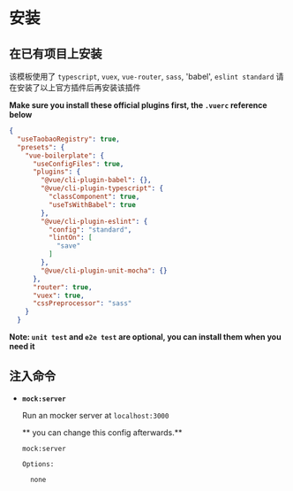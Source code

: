 # 安装

## 在已有项目上安装

该模板使用了 `typescript`, `vuex`, `vue-router`, `sass`, 'babel', `eslint standard`
请在安装了以上官方插件后再安装该插件

 **Make sure you install these official plugins first, the `.vuerc` reference below**

``` json
{
  "useTaobaoRegistry": true,
  "presets": {
    "vue-boilerplate": {
      "useConfigFiles": true,
      "plugins": {
        "@vue/cli-plugin-babel": {},
        "@vue/cli-plugin-typescript": {
          "classComponent": true,
          "useTsWithBabel": true
        },
        "@vue/cli-plugin-eslint": {
          "config": "standard",
          "lintOn": [
            "save"
          ]
        },
        "@vue/cli-plugin-unit-mocha": {}
      },
      "router": true,
      "vuex": true,
      "cssPreprocessor": "sass"
    }
  }

```

**Note: `unit test` and `e2e test` are optional, you can install them when you need it**

## 注入命令

- **`mock:server`**

  Run an mocker server at `localhost:3000`

  ** you can change this config afterwards.**

  ```
  mock:server

  Options:

    none
  ```
